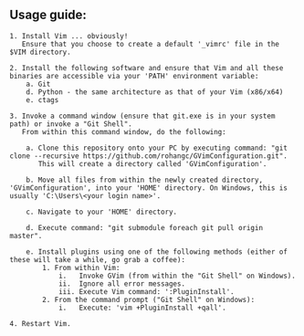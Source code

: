 Usage guide:
-----------
    1. Install Vim ... obviously!
       Ensure that you choose to create a default '_vimrc' file in the $VIM directory.

    2. Install the following software and ensure that Vim and all these binaries are accessible via your 'PATH' environment variable:
        a. Git
        d. Python - the same architecture as that of your Vim (x86/x64)
        e. ctags

    3. Invoke a command window (ensure that git.exe is in your system path) or invoke a "Git Shell".
       From within this command window, do the following:

        a. Clone this repository onto your PC by executing command: "git clone --recursive https://github.com/rohangc/GVimConfiguration.git".
           This will create a directory called 'GVimConfiguration'.

        b. Move all files from within the newly created directory, 'GVimConfiguration', into your 'HOME' directory. On Windows, this is usually 'C:\Users\<your login name>'.

        c. Navigate to your 'HOME' directory.

        d. Execute command: "git submodule foreach git pull origin master".

        e. Install plugins using one of the following methods (either of these will take a while, go grab a coffee):
            1. From within Vim:
                i.   Invoke GVim (from within the "Git Shell" on Windows).
                ii.  Ignore all error messages.
                iii. Execute Vim command: ':PluginInstall'.
            2. From the command prompt ("Git Shell" on Windows):
                i.   Execute: 'vim +PluginInstall +qall'.

    4. Restart Vim.
